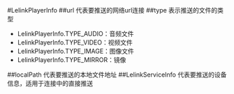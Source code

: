 #LelinkPlayerInfo
##url
代表要推送的网络url连接
##type
表示推送的文件的类型

- LelinkPlayerInfo.TYPE_AUDIO：音频文件
- LelinkPlayerInfo.TYPE_VIDEO：视频文件
- LelinkPlayerInfo.TYPE_IMAGE：图像文件
- LelinkPlayerInfo.TYPE_MIRROR：镜像

##localPath
代表要推送的本地文件地址
##LelinkServiceInfo
代表要推送的设备信息，适用于连接中的直接推送